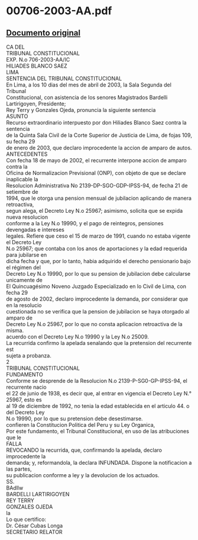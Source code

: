 
00706-2003-AA.pdf
=================
  
[Documento original](https://tc.gob.pe/jurisprudencia/2003/00706-2003-AA.pdf)  
---  
CA DEL  
TRIBUNAL CONSTITUCIONAL  
EXP. N.o 706-2003-AA/IC  
HILIADES BLANCO SAEZ  
LIMA  
SENTENCIA DEL TRIBUNAL CONSTITUCIONAL  
En Lima, a los 10 dias del mes de abril de 2003, la Sala Segunda del Tribunal  
Constitucional, con asistencia de los senores Magistrados Bardelli Lartirigoyen, Presidente;  
Rey Terry y Gonzales Ojeda, pronuncia la siguiente sentencia  
ASUNTO  
Recurso extraordinario interpuesto por don Hiliades Blanco Saez contra la sentencia  
de la Quinta Sala Civil de la Corte Superior de Justicia de Lima, de fojas 109, su fecha 29  
de enero de 2003, que declaro improcedente la accion de amparo de autos.  
ANTECEDENTES  
Con fecha 18 de mayo de 2002, el recurrente interpone accion de amparo contra la  
Oficina de Normalizacion Previsional (ONP), con objeto de que se declare inaplicable la  
Resolucion Administrativa No 2139-DP-SGO-GDP-IPSS-94, de fecha 21 de setiembre de  
1994, que le otorga una pension mensual de jubilacion aplicando de manera retroactiva,  
segun alega, el Decreto Ley N.o 25967; asimismo, solicita que se expida nueva resolucion  
conforme a la Ley N.o 19990, y el pago de reintegros, pensiones devengadas e intereses  
legales. Refiere que ceso el 15 de marzo de 1991, cuando no estaba vigente el Decreto Ley  
N.o 25967; que contaba con los anos de aportaciones y la edad requerida para jubilarse en  
dicha fecha y que, por lo tanto, habia adquirido el derecho pensionario bajo el régimen del  
Decreto Ley N.o 19990, por lo que su pension de jubilacion debe calcularse unicamente de  
El Quincuagésimo Noveno Juzgado Especializado en lo Civil de Lima, con fecha 29  
de agosto de 2002, declaro improcedente la demanda, por considerar que en la resolucio  
cuestionada no se verifica que la pension de jubilacion se haya otorgado al amparo de  
Decreto Ley N.o 25967, por lo que no consta aplicacion retroactiva de la misma.  
acuerdo con el Decreto Ley N.o 19990 y la Ley N.o 25009.  
La recurrida confirmo la apelada senalando que la pretension del recurrente est  
sujeta a probanza.  
2  
TRIBUNAL CONSTITUCIONAL  
FUNDAMENTO  
Conforme se desprende de la Resolucion N.o 2139-P-SG0-GP-IPSS-94, el recurrente nacio  
el 22 de junio de 1938, es decir que, al entrar en vigencia el Decreto Ley N.° 25967, esto es  
al 19 de diciembre de 1992, no tenia la edad establecida en el articulo 44. o del Decreto Ley  
N.o 19990, por lo que su pretension debe desestimarse.  
confieren la Constitucion Politica del Peru y su Ley Organica,  
Por este fundamento, el Tribunal Constitucional, en uso de las atribuciones que le  
FALLA  
REVOCANDO la recurrida, que, confirmando la apelada, declaro improcedente la  
demanda; y, reformandola, la declara INFUNDADA. Dispone la notificacion a las partes,  
su publicacion conforme a ley y la devolucion de los actuados.  
SS.  
BAdllw  
BARDELLI LARTIRIGOYEN  
REY TERRY  
GONZALES OJEDA  
la  
Lo que certifico:  
Dr. César Cubas Longa  
SECRETARIO RELATOR